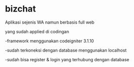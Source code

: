 # bizchat

Aplikasi sejenis WA namun berbasis full web

yang sudah applied di codingan

-framework menggunakan codeigniter 3.1.10

-sudah terkoneksi dengan database menggunakan localhost

-sudah bisa register & login yang terhubung dengan database
